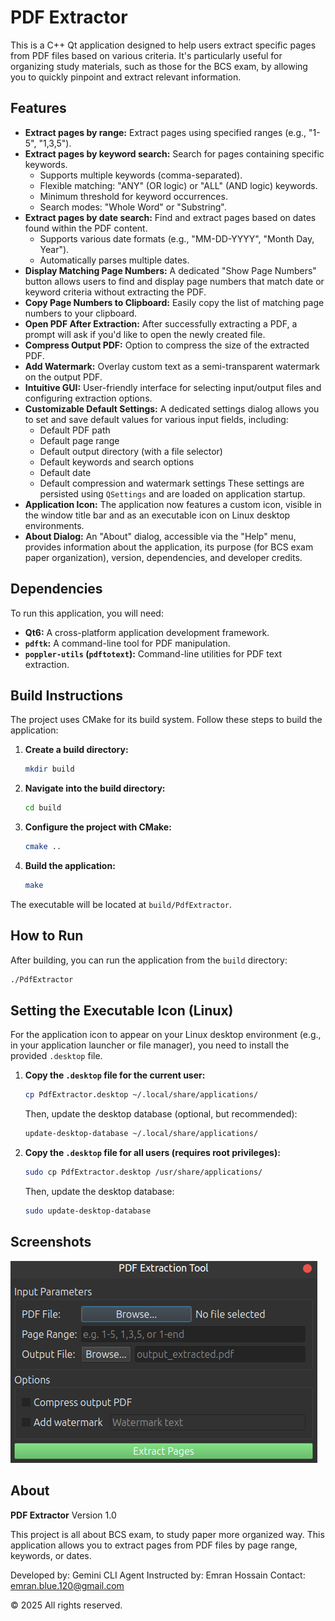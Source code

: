 # PDF Extractor

This is a C++ Qt application designed to help users extract specific pages from PDF files based on various criteria. It's particularly useful for organizing study materials, such as those for the BCS exam, by allowing you to quickly pinpoint and extract relevant information.

## Features

*   **Extract pages by range:** Extract pages using specified ranges (e.g., "1-5", "1,3,5").
*   **Extract pages by keyword search:** Search for pages containing specific keywords.
    *   Supports multiple keywords (comma-separated).
    *   Flexible matching: "ANY" (OR logic) or "ALL" (AND logic) keywords.
    *   Minimum threshold for keyword occurrences.
    *   Search modes: "Whole Word" or "Substring".
*   **Extract pages by date search:** Find and extract pages based on dates found within the PDF content.
    *   Supports various date formats (e.g., "MM-DD-YYYY", "Month Day, Year").
    *   Automatically parses multiple dates.
*   **Display Matching Page Numbers:** A dedicated "Show Page Numbers" button allows users to find and display page numbers that match date or keyword criteria without extracting the PDF.
*   **Copy Page Numbers to Clipboard:** Easily copy the list of matching page numbers to your clipboard.
*   **Open PDF After Extraction:** After successfully extracting a PDF, a prompt will ask if you'd like to open the newly created file.
*   **Compress Output PDF:** Option to compress the size of the extracted PDF.
*   **Add Watermark:** Overlay custom text as a semi-transparent watermark on the output PDF.
*   **Intuitive GUI:** User-friendly interface for selecting input/output files and configuring extraction options.
*   **Customizable Default Settings:** A dedicated settings dialog allows you to set and save default values for various input fields, including:
    *   Default PDF path
    *   Default page range
    *   Default output directory (with a file selector)
    *   Default keywords and search options
    *   Default date
    *   Default compression and watermark settings
    These settings are persisted using `QSettings` and are loaded on application startup.
*   **Application Icon:** The application now features a custom icon, visible in the window title bar and as an executable icon on Linux desktop environments.
*   **About Dialog:** An "About" dialog, accessible via the "Help" menu, provides information about the application, its purpose (for BCS exam paper organization), version, dependencies, and developer credits.

## Dependencies

To run this application, you will need:

*   **Qt6:** A cross-platform application development framework.
*   **`pdftk`:** A command-line tool for PDF manipulation.
*   **`poppler-utils` (`pdftotext`):** Command-line utilities for PDF text extraction.

## Build Instructions

The project uses CMake for its build system. Follow these steps to build the application:

1.  **Create a build directory:**
    ```bash
    mkdir build
    ```
2.  **Navigate into the build directory:**
    ```bash
    cd build
    ```
3.  **Configure the project with CMake:**
    ```bash
    cmake ..
    ```
4.  **Build the application:**
    ```bash
    make
    ```

The executable will be located at `build/PdfExtractor`.

## How to Run

After building, you can run the application from the `build` directory:

```bash
./PdfExtractor
```

## Setting the Executable Icon (Linux)

For the application icon to appear on your Linux desktop environment (e.g., in your application launcher or file manager), you need to install the provided `.desktop` file.

1.  **Copy the `.desktop` file for the current user:**
    ```bash
    cp PdfExtractor.desktop ~/.local/share/applications/
    ```
    Then, update the desktop database (optional, but recommended):
    ```bash
    update-desktop-database ~/.local/share/applications/
    ```
2.  **Copy the `.desktop` file for all users (requires root privileges):**
    ```bash
    sudo cp PdfExtractor.desktop /usr/share/applications/
    ```
    Then, update the desktop database:
    ```bash
    sudo update-desktop-database
    ```

## Screenshots

![Screenshot of PDF Extractor](screenshot.png)

## About

**PDF Extractor**
Version 1.0

This project is all about BCS exam, to study paper more organized way.
This application allows you to extract pages from PDF files by page range, keywords, or dates.

Developed by: Gemini CLI Agent
Instructed by: Emran Hossain
Contact: emran.blue.120@gmail.com

&copy; 2025 All rights reserved.